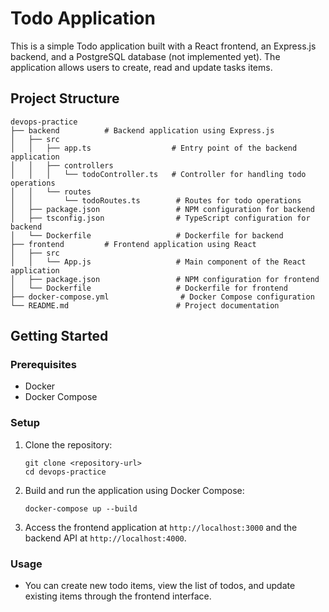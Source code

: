 # Todo Application

This is a simple Todo application built with a React frontend, an Express.js backend, and a PostgreSQL database (not implemented yet). The application allows users to create, read and update tasks items.

## Project Structure

```
devops-practice
├── backend          # Backend application using Express.js
│   ├── src
│   │   ├── app.ts                  # Entry point of the backend application
│   │   ├── controllers
│   │   │   └── todoController.ts   # Controller for handling todo operations
│   │   └── routes
│   │       └── todoRoutes.ts        # Routes for todo operations
│   ├── package.json                 # NPM configuration for backend
│   ├── tsconfig.json                # TypeScript configuration for backend
│   └── Dockerfile                   # Dockerfile for backend
├── frontend         # Frontend application using React
│   ├── src
│   │   └── App.js                   # Main component of the React application
│   ├── package.json                 # NPM configuration for frontend
│   └── Dockerfile                   # Dockerfile for frontend
├── docker-compose.yml                # Docker Compose configuration
└── README.md                        # Project documentation
```

## Getting Started

### Prerequisites

- Docker
- Docker Compose

### Setup

1. Clone the repository:
   ```
   git clone <repository-url>
   cd devops-practice
   ```

2. Build and run the application using Docker Compose:
   ```
   docker-compose up --build
   ```

3. Access the frontend application at `http://localhost:3000` and the backend API at `http://localhost:4000`.

### Usage

- You can create new todo items, view the list of todos, and update existing items through the frontend interface.
